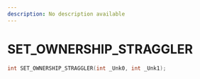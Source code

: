 ```yaml
---
description: No description available 
---
```


# SET_OWNERSHIP_STRAGGLER

```cpp
int SET_OWNERSHIP_STRAGGLER(int _Unk0, int _Unk1);
```